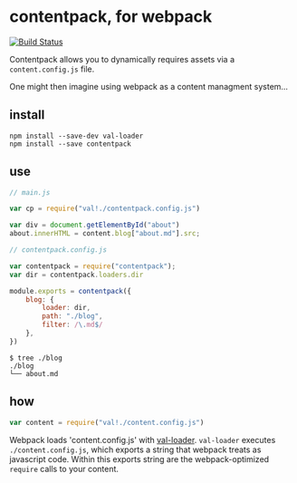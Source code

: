 # contentpack, for webpack
[![Build Status](https://travis-ci.org/freshdried/contentpack.svg)](https://travis-ci.org/freshdried/contentpack)

Contentpack allows you to dynamically requires assets via a `content.config.js` file.

One might then imagine using webpack as a content managment system...

## install
```
npm install --save-dev val-loader
npm install --save contentpack

```

## use

```js
// main.js

var cp = require("val!./contentpack.config.js")

var div = document.getElementById("about")
about.innerHTML = content.blog["about.md"].src;
```

```js
// contentpack.config.js

var contentpack = require("contentpack");
var dir = contentpack.loaders.dir

module.exports = contentpack({
    blog: {
        loader: dir,
        path: "./blog",
        filter: /\.md$/
    },
})
```

```
$ tree ./blog
./blog
└── about.md
```

## how
```js
var content = require("val!./content.config.js")
```

Webpack loads 'content.config.js' with [val-loader](https://github.com/webpack/val-loader). `val-loader` executes `./content.config.js`, which exports a string that webpack treats as javascript code. Within this exports string are the webpack-optimized `require` calls to your content.
